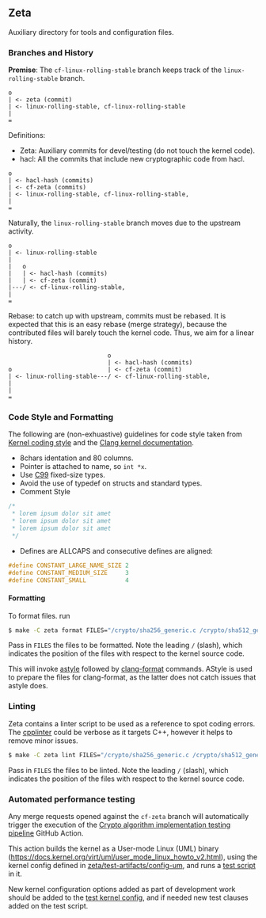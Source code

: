 ## Zeta

Auxiliary directory for tools and configuration files.


### Branches and History

**Premise**: The `cf-linux-rolling-stable` branch keeps track of the
`linux-rolling-stable` branch.

```
o
| <- zeta (commit)
| <- linux-rolling-stable, cf-linux-rolling-stable
|
=
```

Definitions:
- Zeta: Auxiliary commits for devel/testing (do not touch the kernel code).
- hacl: All the commits that include new cryptographic code from hacl.

```
o
| <- hacl-hash (commits)
| <- cf-zeta (commits)
| <- linux-rolling-stable, cf-linux-rolling-stable,
|
=
```

Naturally, the `linux-rolling-stable` branch moves due to the upstream activity.

```
o
| <- linux-rolling-stable
|
|   o
|   | <- hacl-hash (commits)
|   | <- cf-zeta (commit)
|---/ <- cf-linux-rolling-stable,
|
=
```

Rebase: to catch up with upstream, commits must be rebased.
It is expected that this is an easy rebase (merge strategy), because the
contributed files will barely touch the kernel code.
Thus, we aim for a linear history.

```
                            o
                            | <- hacl-hash (commits)
o                           | <- cf-zeta (commit)
| <- linux-rolling-stable---/ <- cf-linux-rolling-stable,
|
|
=
```

### Code Style and Formatting

[F.1]: https://www.kernel.org/doc/html/latest/process/coding-style.html
[F.2]: https://www.kernel.org/doc/html/latest/process/clang-format.html
[F.asytle]: https://astyle.sourceforge.net/
[F.clangf]: https://clang.llvm.org/docs/ClangFormat.html
[F.c99]: https://en.cppreference.com/w/c/types/integer

The following are (non-exhuastive) guidelines for code style taken from
[Kernel coding style][F.1] and the [Clang kernel documentation][F.2].

- 8chars identation and 80 columns.
- Pointer is attached to name, so `int *x`.
- Use [C99][F.c99] fixed-size types.
- Avoid the use of typedef on structs and standard types.
- Comment Style
```c
/*
 * lorem ipsum dolor sit amet
 * lorem ipsum dolor sit amet
 * lorem ipsum dolor sit amet
 */
```

- Defines are ALLCAPS and consecutive defines are aligned:
```c
#define CONSTANT_LARGE_NAME_SIZE 2
#define CONSTANT_MEDIUM_SIZE     3
#define CONSTANT_SMALL           4
```

#### Formatting

To format files. run

```sh
$ make -C zeta format FILES="/crypto/sha256_generic.c /crypto/sha512_generic.c"
```

Pass in `FILES` the files to be formatted. Note the leading `/` (slash), which
indicates the position of the files with respect to the kernel source code.

This will invoke [astyle][F.asytle] followed by [clang-format][F.clangf] commands.
AStyle is used to prepare the files for clang-format, as the latter does
not catch issues that astyle does.

### Linting

[L.cpplint]: https://github.com/cpplint/cpplint

Zeta contains a linter script to be used as a reference to spot coding errors.
The [cpplinter][L.cpplint] could be verbose as it targets C++, however it helps
to remove minor issues.

```sh
$ make -C zeta lint FILES="/crypto/sha256_generic.c /crypto/sha512_generic.c"
```

Pass in `FILES` the files to be linted. Note the leading `/` (slash), which
indicates the position of the files with respect to the kernel source code.

### Automated performance testing

Any merge requests opened against the `cf-zeta` branch will automatically
trigger the execution of the [Crypto algorithm implementation testing
pipeline](.github/workflows/crypto-test-harness.yml) GitHub Action.

This action builds the kernel as a User-mode Linux (UML) binary
(https://docs.kernel.org/virt/uml/user_mode_linux_howto_v2.html), using the
kernel config defined in
[zeta/test-artifacts/config-um](zeta/test-artifacts/config-um), and runs a [test
script](zeta/test-artifacts/test-script.sh) in it.

New kernel configuration options added as part of development work should be
added to the [test kernel config](zeta/test-artifacts/config-um), and if needed
new test clauses added on the test script.
